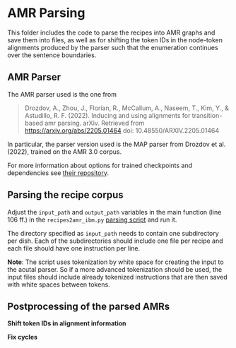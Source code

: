 # AMR Parsing

This folder includes the code to parse the recipes into AMR graphs and save them into files, as well as for shifting the token IDs in the node-token alignments 
produced by the parser such that the enumeration continues over the sentence boundaries. 

## AMR Parser

The AMR parser used is the one from 

> Drozdov, A., Zhou, J., Florian, R., McCallum, A., Naseem, T., Kim, Y., & Astudillo, R. F. (2022). Inducing and using alignments for 
> transition-based amr parsing. arXiv. Retrieved from https://arxiv.org/abs/2205.01464 doi: 10.48550/ARXIV.2205.01464

In particular, the parser version used is the MAP parser from Drozdov et al. (2022), trained on the AMR 3.0 corpus. 

For more information about options for trained checkpoints and dependencies see [their repository](https://github.com/IBM/transition-amr-parser#trained-checkpoints).

## Parsing the recipe corpus

Adjust the `input_path` and `output_path` variables in the main function (line 106 ff.) in the `recipes2amr_ibm.py` [parsing script](https://github.com/interactive-cookbook/recipe-generation/blob/main/amr_parsing/recipes2amr_ibm.py) and run it. 

The directory specified as `input_path` needs to contain one subdirectory per dish. Each of the subdirectories should include one file per recipe and each file should have one instruction per line. 

**Note**: The script uses tokenization by white space for creating the input to the acutal parser. So if a more advanced tokenization should be used, the input files should include already tokenized instructions that are then saved with white spaces between tokens. 

## Postprocessing of the parsed AMRs

**Shift token IDs in alignment information**

**Fix cycles**
